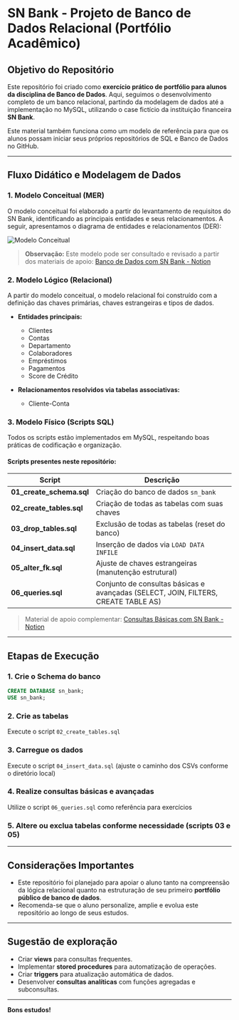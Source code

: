 # SN Bank - Projeto de Banco de Dados Relacional (Portfólio Acadêmico)

## Objetivo do Repositório

Este repositório foi criado como **exercício prático de portfólio para alunos da disciplina de Banco de Dados**. Aqui, seguimos o desenvolvimento completo de um banco relacional, partindo da modelagem de dados até a implementação no MySQL, utilizando o case fictício da instituição financeira **SN Bank**.

Este material também funciona como um modelo de referência para que os alunos possam iniciar seus próprios repositórios de SQL e Banco de Dados no GitHub.

---

## Fluxo Didático e Modelagem de Dados

### 1. Modelo Conceitual (MER)

O modelo conceitual foi elaborado a partir do levantamento de requisitos do SN Bank, identificando as principais entidades e seus relacionamentos. A seguir, apresentamos o diagrama de entidades e relacionamentos (DER):

![Modelo Conceitual](da3befb9-b3b9-41b9-9b48-ce7167b86b88.png)

> **Observação:** Este modelo pode ser consultado e revisado a partir dos materiais de apoio: [Banco de Dados com SN Bank - Notion](https://www.notion.so/Banco-de-Dados-com-SN-Bank-202741d95c0180f1aa76eb460778ede2)

### 2. Modelo Lógico (Relacional)

A partir do modelo conceitual, o modelo relacional foi construído com a definição das chaves primárias, chaves estrangeiras e tipos de dados.

- **Entidades principais:**
  - Clientes
  - Contas
  - Departamento
  - Colaboradores
  - Empréstimos
  - Pagamentos
  - Score de Crédito

- **Relacionamentos resolvidos via tabelas associativas:**
  - Cliente-Conta

### 3. Modelo Físico (Scripts SQL)

Todos os scripts estão implementados em MySQL, respeitando boas práticas de codificação e organização.

#### Scripts presentes neste repositório:

| Script | Descrição |
|--------|-------------|
| **01_create_schema.sql** | Criação do banco de dados `sn_bank` |
| **02_create_tables.sql** | Criação de todas as tabelas com suas chaves |
| **03_drop_tables.sql** | Exclusão de todas as tabelas (reset do banco) |
| **04_insert_data.sql** | Inserção de dados via `LOAD DATA INFILE` |
| **05_alter_fk.sql** | Ajuste de chaves estrangeiras (manutenção estrutural) |
| **06_queries.sql** | Conjunto de consultas básicas e avançadas (SELECT, JOIN, FILTERS, CREATE TABLE AS) |

> Material de apoio complementar: [Consultas Básicas com SN Bank - Notion](https://www.notion.so/Consultas-B-sicas-com-SN-Bank-204741d95c0180faa5b5d4c263a8b457)

---

## Etapas de Execução

### 1. Crie o Schema do banco

```sql
CREATE DATABASE sn_bank;
USE sn_bank;
```

### 2. Crie as tabelas

Execute o script `02_create_tables.sql`

### 3. Carregue os dados

Execute o script `04_insert_data.sql` (ajuste o caminho dos CSVs conforme o diretório local)

### 4. Realize consultas básicas e avançadas

Utilize o script `06_queries.sql` como referência para exercícios

### 5. Altere ou exclua tabelas conforme necessidade (scripts 03 e 05)

---

## Considerações Importantes

- Este repositório foi planejado para apoiar o aluno tanto na compreensão da lógica relacional quanto na estruturação de seu primeiro **portfólio público de banco de dados**.
- Recomenda-se que o aluno personalize, amplie e evolua este repositório ao longo de seus estudos.

---

## Sugestão de exploração

- Criar **views** para consultas frequentes.
- Implementar **stored procedures** para automatização de operações.
- Criar **triggers** para atualização automática de dados.
- Desenvolver **consultas analíticas** com funções agregadas e subconsultas.

---

**Bons estudos!**
